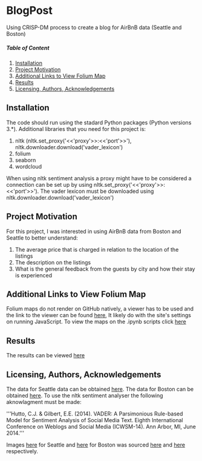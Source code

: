 # BlogPost
Using CRISP-DM process to create a blog for AirBnB data (Seattle and Boston) 

##### Table of Content
1. [Installation](#Installation)
2. [Project Motivation](#Project-Motivation)
3. [Additional Links to View Folium Map](#Additional-Links-to-View-Folium-Map)
4. [Results](#Results)
5. [Licensing, Authors, Acknowledgements](#Licensing-Authors-Acknowledgements)

## Installation
The code should run using the stadard Python packages (Python versions 3.*). Additional libraries that you need for this project is:
1. nltk (nltk.set_proxy('<<'proxy'>>:<<'port'>>'), nltk.downloader.download('vader_lexicon')
2. folium
3. seaborn
4. wordcloud

When using nltk sentiment analysis a proxy might have to be considered a connection can be set up by using nltk.set_proxy('<<'proxy'>>:<<'port'>>').
The vader lexicon must be downloaded using nltk.downloader.download('vader_lexicon')

## Project Motivation
For this project, I was interested in using AirBnB data from Boston and Seattle to better understand:

1. The average price that is charged in relation to the location of the listings
2. The description on the listings
3. What is the general feedback from the guests by city and how their stay is experienced  

## Additional Links to View Folium Map

Folium maps do not render on GitHub natively, a viewer has to be used and the link to the viewer can be found [here](https://nbviewer.jupyter.org/), It likely do with the site's settings on running JavaScript. 
To view the maps on the .ipynb scripts click [here](https://nbviewer.jupyter.org/github/sylvesters911/BlogPost/blob/master/NanoDegree%20Project1%20Term2.ipynb)

## Results

The results can be viewed [here](https://nbviewer.jupyter.org/github/sylvesters911/BlogPost/blob/master/BlogPostResults.ipynb) 

## Licensing, Authors, Acknowledgements

The data for Seattle data can be obtained [here](https://www.kaggle.com/airbnb/seattle/data). The data for Boston can be obtained [here](https://www.kaggle.com/airbnb/boston). To use the nltk sentiment analyser the following aknowlagment must be made:

'''Hutto, C.J. & Gilbert, E.E. (2014). VADER: A Parsimonious Rule-based Model for
Sentiment Analysis of Social Media Text. Eighth International Conference on
Weblogs and Social Media (ICWSM-14). Ann Arbor, MI, June 2014.'''

Images [here](https://github.com/sylvesters911/BlogPost/blob/master/Seattle.png) for Seattle and [here](https://github.com/sylvesters911/BlogPost/blob/master/Boston.png)
 for Boston was sourced [here](https://www.google.com/search?q=seattle+pictures&rlz=1C1GCEV_enZA846ZA846&tbm=isch&source=iu&ictx=1&fir=apRREfoghGZEwM%253A%252C2y9-WSCIHbmZRM%252C_&vet=1&usg=AI4_-kR946M9quWCEp8P7dQEHCAJvk5u9g&sa=X&ved=2ahUKEwiG3NzV6tflAhUIEcAKHTnoC80Q9QEwAHoECAcQLg#imgrc=apRREfoghGZEwM:) and [here](https://www.google.com/search?q=boston+pictures&rlz=1C1GCEV_enZA846ZA846&tbm=isch&source=iu&ictx=1&fir=8C-VIqTviVhJuM%253A%252Cl3xiktX5CWEodM%252C_&vet=1&usg=AI4_-kSRLVeT0B8JISIYS2Ejoz-SPf_avA&sa=X&ved=2ahUKEwiS7tzl6tflAhVSolwKHQEwC60Q9QEwAHoECAcQLA#imgrc=FJhNLwDX0fuJmM) respectively.
